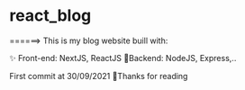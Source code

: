 # react_blog
 ======> This is my blog website buill with:

✨ Front-end: NextJS, ReactJS
🎇Backend: NodeJS, Express,..

First commit at 30/09/2021
🎄Thanks for reading

